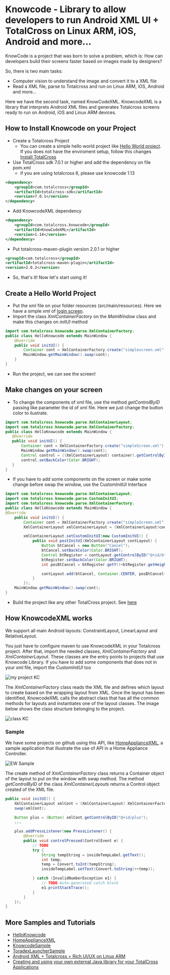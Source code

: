 # Knowcode - Library to allow developers to run Android XML UI + TotalCross on Linux ARM, iOS, Android and more...
KnowCode is a project that was born to solve a problem, which is: 
How can developers build their screens faster based on images made by designers?

So, there is two main tasks:
* Computer vision to understand the image and convert it to a XML file
* Read a XML file, parse to Totalcross and run on Linux ARM, iOS, Android and more...

Here we have the second task, named KnowCodeXML.
KnowcodeXML is a library that interprets Android XML files and generates Totalcross screens ready to run on Android, iOS and Linux ARM devices.

## How to Install Knowcode on your Project
* Create a Totalcross Project 
  * You can create a simple hello world project like [Hello World project](https://learn.totalcross.com/documentation/get-started/install#create-a-hello-world-project).
	If you does not have the enviroment setup, follow this changes [Install TotalCross](https://learn.totalcross.com/documentation/get-started/install#install-the-totalcross-plugin)
* Use TotalCross sdk 7.0.1 or higher and add the dependency on file pom.xml
	* if you are using totalcross 6, please use knowcode 1.13
```xml
<dependency>
    <groupId>com.totalcross</groupId>
    <artifactId>totalcross-sdk</artifactId>
    <version>7.0.1</version>
</dependency>
```

* Add KnowcodeXML dependency
```xml
<dependency>
    <groupId>com.totalcross.knowcode</groupId>
    <artifactId>KnowCodeXML</artifactId>
    <version>1.14</version>
</dependency>
```
* Put totalcross-maven-plugin version 2.0.1 or higher
```xml
<groupId>com.totalcross</groupId>
<artifactId>totalcross-maven-plugin</artifactId>
<version>2.0.2</version>
```
* So, that's it! Now let's start using it!

## Create a Hello World Project

* Put the xml file on your folder resources (src/main/resources). Here we have a simple xml of [login screen](https://github.com/TotalCross/HelloKnowcode/blob/master/src/main/resources/simpleScreen.xml).
* Import the class *XmlContainerFactory* on the *MainWindow* class and make this changes on *initUI* method
```java
import com.totalcross.knowcode.parse.XmlContainerFactory;
public class HelloKnowcode extends MainWindow {
    @Override
    public void initUI() {
        Container cont = XmlContainerFactory.create("simplescreen.xml");
        MainWindow.getMainWindow().swap(cont);
    }
}
 ```
 * Run the project, we can see the screen! 

## Make changes on your screen

 * To change the components of xml file, use the method *getControlByID* passing like parameter the id of xml file. Here we just change the button color to ilustrate.
 ```java
import com.totalcross.knowcode.parse.XmlContainerLayout;
import com.totalcross.knowcode.parse.XmlContainerFactory;
public class HelloKnowcode extends MainWindow {
	@Override
	public void initUI() {
		Container cont = XmlContainerFactory.create("simpleScreen.xml");
		MainWindow.getMainWindow().swap(cont);
		Control control = ((XmlContainerLayout) container).getControlByID("@+id/btRegister");
		control.setBackColor(Color.BRIGHT);
	}
}
```

 * If you have to add some components on the screen or make some change before swap the window, use the CustomInitUI Interface
```java
import com.totalcross.knowcode.parse.XmlContainerLayout;
import com.totalcross.knowcode.parse.CustomInitUI;
import com.totalcross.knowcode.parse.XmlContainerFactory;
public class HelloKnowcode extends MainWindow {
@Override
	public void initUI() {
		Container cont = XmlContainerFactory.create("simpleScreen.xml");
		XmlContainerLayout xmlContainerLayout = (XmlContainerLayout)cont;

		xmlContainerLayout.setCustomInitUI(new CustomInitUI() {
			public void postInitUI(XmlContainerLayout contLayout) {
				Button btCancel = new Button("Cancel");
				btCancel.setBackColor(Color.BRIGHT);
				Control btRegister = contLayout.getControlByID("@+id/btRegister");
				btRegister.setBackColor(Color.BRIGHT);
				int posBtCancel = btRegister.getY()+btRegister.getHeight();

				contLayout.add(btCancel, Container.CENTER, posBtCancel+2, Container.PARENTSIZE, Container.PREFERRED);
			}
		});
	MainWindow.getMainWindow().swap(cont);
}
```
* Build the project like any other TotalCross project. See [here](https://learn.totalcross.com/documentation/get-started/install#package-your-application)
  
## How KnowcodeXML works
We support all main Android layouts: ConstraintLayout, LinearLayout and RelativeLayout.

You just have to configure maven to use KnowcodeXML in your Totalcross project. After that, import the needed classes, *XmlContainerFactory* and *XmlContainerLayout*. These classes are the entry points to projects that use Knowcode Library. If you have to add some components that does not in your xml file, import the *CustomInitUI* too

![my project KC](https://imgur.com/fW7kgeC.png)

The *XmlContainerFactory* class reads the XML file and defines which layout to create based on the wrapping layout from XML. Once the layout has been identified, KnowcodeXML calls the abstract class that has all the common methods for layouts and instantiates one of the layout classes. The image below shows the class structure belonging to the project.

![class KC](https://imgur.com/oV08WZO.png)
### Sample
We have some projects on github using this API, like [HomeApplianceXML](https://github.com/TotalCross/HomeApplianceXML), a sample application that illustrate the use of API in a Home Appliance Controller.

![EW Sample](https://imgur.com/jkBlar1.png)

The create method of *XmlContainerFactory* class returns a Container object of the layout to put on the window with swap method.
The method *getControlByID* of the class *XmlContainerLayouts* returns a Control object created of the XML file.
```java
public void initUI() {
    XmlContainerLayout xmlCont = (XmlContainerLayout) XmlContainerFactory.create("xml/homeApplianceXML2.xml");
    swap(xmlCont);

    Button plus = (Button) xmlCont.getControlByID("@+id/plus");
    ...

    plus.addPressListener(new PressListener() {
        @Override
        public void controlPressed(ControlEvent e) {
            // TODO
            try {
                String tempString = insideTempLabel.getText();
                int temp;
                temp = Convert.toInt(tempString);
                insideTempLabel.setText(Convert.toString(++temp));

            } catch (InvalidNumberException e1) {
                // TODO Auto-generated catch block
                e1.printStackTrace();
            }
        }
    });
}
```
## More Samples and Tutorials

* [HelloKnowcode](https://github.com/TotalCross/embedded-samples/tree/main/hello-knowcode)
* [HomeApplianceXML](https://github.com/TotalCross/HomeApplianceXML)
* [KnowcodeSample](https://github.com/TotalCross/embedded-samples/tree/main/knowcode-sample)
* [ToradexLauncherSample](https://github.com/TotalCross/embedded-samples/tree/main/toradex-launcher-sample)
* [Android XML + Totalcross = Rich UI/UX on Linux ARM](https://www.youtube.com/watch?v=7o3p14wQPsE)
* [Creating and using your own external Java library for your TotalCross Applications](https://www.youtube.com/watch?v=Cq5yEPTmZWI)






